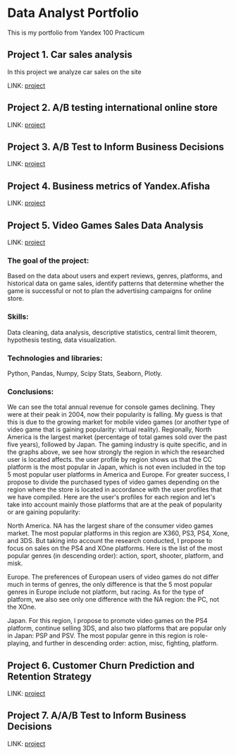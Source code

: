 # Data Analyst Portfolio

This is my portfolio from Yandex 100 Practicum

## Project 1. Car sales analysis

In this project we analyze car sales on the site

LINK: [project](car_sales)

## Project 2. A/B testing international online store

LINK: [project](ab_test_online_store)

## Project 3. A/B Test to Inform Business Decisions

LINK: [project](ab_test_prioritize_hypotheses)

## Project 4. Business metrics of Yandex.Afisha

LINK: [project](business_metrics_yandex_afisha)

## Project 5. Video Games Sales Data Analysis

LINK: [project](video_games_sales)

### The goal of the project:
Based on the data about users and expert reviews, genres, platforms, 
and historical data on game sales, identify patterns that determine 
whether the game is successful or not to plan the advertising campaigns 
for online store.
### Skills:
Data cleaning, data analysis, descriptive statistics, central limit theorem,
hypothesis testing, data visualization.
### Technologies and libraries:
Python, Pandas, Numpy, Scipy Stats, Seaborn, Plotly.
### Conclusions:
We can see the total annual revenue for console games declining. They were at their peak in 2004, now their popularity is falling. My guess is that this is due to the growing market for mobile video games (or another type of video game that is gaining popularity: virtual reality). Regionally, North America is the largest market (percentage of total games sold over the past five years), followed by Japan. The gaming industry is quite specific, and in the graphs above, we see how strongly the region in which the researched user is located affects. the user profile by region shows us that the CC platform is the most popular in Japan, which is not even included in the top 5 most popular user platforms in America and Europe. For greater success, I propose to divide the purchased types of video games depending on the region where the store is located in accordance with the user profiles that we have compiled. Here are the user's profiles for each region and let's take into account mainly those platforms that are at the peak of popularity or are gaining popularity:

North America. NA has the largest share of the consumer video games market. The most popular platforms in this region are X360, PS3, PS4, Xone, and 3DS. But taking into account the research conducted, I propose to focus on sales on the PS4 and XOne platforms. Here is the list of the most popular genres (in descending order): action, sport, shooter, platform, and misk.

Europe. The preferences of European users of video games do not differ much in terms of genres, the only difference is that the 5 most popular genres in Europe include not platform, but racing. As for the type of platform, we also see only one difference with the NA region: the PC, not the XOne.

Japan. For this region, I propose to promote video games on the PS4 platform, continue selling 3DS, and also two platforms that are popular only in Japan: PSP and PSV. The most popular genre in this region is role-playing, and further in descending order: action, misc, fighting, platform.


## Project 6. Customer Churn Prediction and Retention Strategy

LINK: [project](customer_churn_prediction_and_retention)

## Project 7. A/A/B Test to Inform Business Decisions

LINK: [project](aab_test_business_decisions)